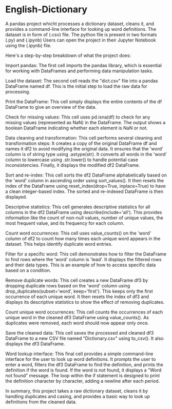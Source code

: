 # English-Dictionary
A pandas project whicht processes a dictionary dataset, cleans it, and provides a command-line interface for looking up word definitions.
The dataset is in form of (.csv) file.
The python file is present in two formats (.py) and (.ipynb)
Users can open the project in their Jupyter Notebook using the (.ipynb) file.

Here's a step-by-step breakdown of what the project does:


Import pandas: The first cell imports the pandas library, which is essential for working with DataFrames and performing data manipulation tasks.

Load the dataset: The second cell reads the "dict.csv" file into a pandas DataFrame named df. This is the initial step to load the raw data for processing.

Print the DataFrame: This cell simply displays the entire contents of the df DataFrame to give an overview of the data.

Check for missing values: This cell uses pd.isna(df) to check for any missing values (represented as NaN) in the DataFrame. The output shows a boolean DataFrame indicating whether each element is NaN or not.

Data cleaning and transformation: This cell performs several cleaning and transformation steps:
  It creates a copy of the original DataFrame df and names it df2 to avoid modifying the original data.
  It ensures that the 'word' column is of string type using .astype(str).
  It converts all words in the 'word' column to lowercase using .str.lower() to handle potential case inconsistencies.
  Finally, it displays the modified df2 DataFrame.

Sort and re-index: This cell sorts the df2 DataFrame alphabetically based on the 'word' column in ascending order using sort_values(). It then resets the index of the DataFrame using reset_index(drop=True, inplace=True) to have a clean integer-based index. The sorted and re-indexed DataFrame is then displayed.

Descriptive statistics: This cell generates descriptive statistics for all columns in the df2 DataFrame using describe(include='all'). This provides information like the count of non-null values, number of unique values, the most frequent value, and its frequency for each column.

Count word occurrences: This cell uses value_counts() on the 'word' column of df2 to count how many times each unique word appears in the dataset. This helps identify duplicate word entries.

Filter for a specific word: This cell demonstrates how to filter the DataFrame to find rows where the 'word' column is 'lead'. It displays the filtered rows and their data types. This is an example of how to access specific data based on a condition.

Remove duplicate words: This cell creates a new DataFrame df3 by dropping duplicate rows based on the 'word' column using drop_duplicates(subset='word', keep='first'). This keeps only the first occurrence of each unique word. It then resets the index of df3 and displays its descriptive statistics to show the effect of removing duplicates.

Count unique word occurrences: This cell counts the occurrences of each unique word in the cleaned df3 DataFrame using value_counts(). As duplicates were removed, each word should now appear only once.

Save the cleaned data: This cell saves the processed and cleaned df3 DataFrame to a new CSV file named "Dictionary.csv" using to_csv(). It also displays the df3 DataFrame.

Word lookup interface: This final cell provides a simple command-line interface for the user to look up word definitions. It prompts the user to enter a word, filters the df3 DataFrame to find the definition, and prints the definition if the word is found. If the word is not found, it displays a "Word not found" message. The loop within the if statement is designed to print the definition character by character, adding a newline after each period.


In summary, this project takes a raw dictionary dataset, cleans it by handling duplicates and casing, and provides a basic way to look up definitions from the cleaned data.
